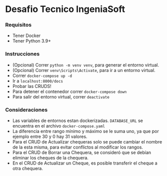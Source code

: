 # Desafio Tecnico IngeniaSoft
### Requisitos
- Tener Docker
- Tener Python 3.9+
### Instrucciones
- (Opcional) Correr `python -m venv venv`, para generar el entorno virtual.
- (Opcional) Correr `venv\Scripts\Activate`, para ir a un entorno virtual. 
- Correr `docker-compose up -d`
- Ir a `localhost:8000/docs`
- Probar las CRUDS!
- Para detener el contenedor correr `docker-compose down`
- Para salir del entorno virtual, correr `deactivate`

### Consideraciones
- Las variables de entornos estan dockerizadas. `DATABASE_URL` se encuentra en el archivo `docker-compose.yaml`
- La diferencia entre rango mínimo y máximo se le suma uno, ya que por ejemplo entre 30 y 0 hay 31 valores.
- Para el CRUD de Actualizar chequeras solo se puede cambiar el nombre de la esta misma, para evitar conflictos al modificar los rangos.
- Para el CRUD de Borrar una Chequera, se consideró que se debían eliminar los cheques de la chequera.
- En el CRUD de Actualizar un Cheque, es posible transferir el cheque a otra chequera.
